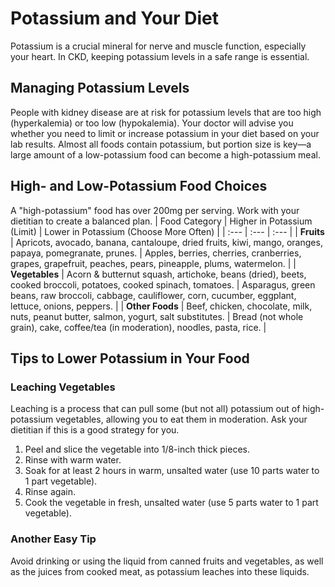 # Potassium and Your Diet
Potassium is a crucial mineral for nerve and muscle function, especially your heart. In CKD, keeping potassium levels in a safe range is essential.

## Managing Potassium Levels
People with kidney disease are at risk for potassium levels that are too high (hyperkalemia) or too low (hypokalemia). Your doctor will advise you whether you need to limit or increase potassium in your diet based on your lab results. Almost all foods contain potassium, but portion size is key—a large amount of a low-potassium food can become a high-potassium meal.

## High- and Low-Potassium Food Choices
A "high-potassium" food has over 200mg per serving. Work with your dietitian to create a balanced plan.
| Food Category | Higher in Potassium (Limit) | Lower in Potassium (Choose More Often) |
| :--- | :--- | :--- |
| **Fruits** | Apricots, avocado, banana, cantaloupe, dried fruits, kiwi, mango, oranges, papaya, pomegranate, prunes. | Apples, berries, cherries, cranberries, grapes, grapefruit, peaches, pears, pineapple, plums, watermelon. |
| **Vegetables** | Acorn & butternut squash, artichoke, beans (dried), beets, cooked broccoli, potatoes, cooked spinach, tomatoes. | Asparagus, green beans, raw broccoli, cabbage, cauliflower, corn, cucumber, eggplant, lettuce, onions, peppers. |
| **Other Foods** | Beef, chicken, chocolate, milk, nuts, peanut butter, salmon, yogurt, salt substitutes. | Bread (not whole grain), cake, coffee/tea (in moderation), noodles, pasta, rice. |

## Tips to Lower Potassium in Your Food
### Leaching Vegetables
Leaching is a process that can pull some (but not all) potassium out of high-potassium vegetables, allowing you to eat them in moderation. Ask your dietitian if this is a good strategy for you.

1.  Peel and slice the vegetable into 1/8-inch thick pieces.
2.  Rinse with warm water.
3.  Soak for at least 2 hours in warm, unsalted water (use 10 parts water to 1 part vegetable).
4.  Rinse again.
5.  Cook the vegetable in fresh, unsalted water (use 5 parts water to 1 part vegetable).

### Another Easy Tip
Avoid drinking or using the liquid from canned fruits and vegetables, as well as the juices from cooked meat, as potassium leaches into these liquids.